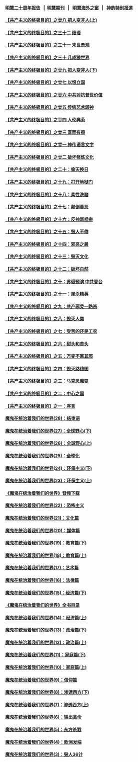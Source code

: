 #### [明慧二十周年报告](https://github.com/gfw-breaker/mh-reports/blob/master/README.md?t=07201620) &nbsp;&nbsp;|&nbsp;&nbsp;[明慧期刊](https://github.com/gfw-breaker/mh-qikan) &nbsp;&nbsp;|&nbsp;&nbsp; [明慧海外之窗](https://github.com/gfw-breaker/mh-news/blob/master/README.md?t=07201620) &nbsp;&nbsp;|&nbsp;&nbsp; [神韵特别报道](https://github.com/gfw-breaker/mh-news/blob/master/shenyun.md?t=07201620) 

#### [【共产主义的终极目的】之廿八 把人变非人(上)](../pages/nsc422/n11340492.md?t=07201620) 

#### [【共产主义的终极目的】之三十二 结语](../pages/nsc422/n11360535.md?t=07201620) 

#### [【共产主义的终极目的】之三十一 末世景观](../pages/nsc422/n11351129.md?t=07201620) 

#### [【共产主义的终极目的】之三十 几成狼世界](../pages/nsc422/n11348280.md?t=07201620) 

#### [【共产主义的终极目的】之廿九 把人变非人(下)](../pages/nsc422/n11344140.md?t=07201620) 

#### [【共产主义的终极目的】之廿七 以恨立国](../pages/nsc422/n11336944.md?t=07201620) 

#### [【共产主义的终极目的】之廿六 中共对抗普世价值](../pages/nsc422/n11324785.md?t=07201620) 

#### [【共产主义的终极目的】之廿五 传统艺术颂神](../pages/nsc422/n11296396.md?t=07201620) 

#### [【共产主义的终极目的】之廿四 人伦典范](../pages/nsc422/n11296397.md?t=07201620) 

#### [【共产主义的终极目的】之廿三 富而有德](../pages/nsc422/n11283598.md?t=07201620) 

#### [【共产主义的终极目的】之廿一 神传语言文字](../pages/nsc422/n11263265.md?t=07201620) 

#### [【共产主义的终极目的】之廿二 破坏修炼文化](../pages/nsc422/n11245728.md?t=07201620) 

#### [【共产主义的终极目的】之二十：偷天换日](../pages/nsc422/n11238846.md?t=07201620) 

#### [【共产主义的终极目的】之十九：打开地狱门](../pages/nsc422/n11206376.md?t=07201620) 

#### [【共产主义的终极目的】之十八：柔性洗脑](../pages/nsc422/n11199994.md?t=07201620) 

#### [【共产主义的终极目的】之十七：颠倒善恶](../pages/nsc422/n11179782.md?t=07201620) 

#### [【共产主义的终极目的】之十六：反神骂祖宗](../pages/nsc422/n11166798.md?t=07201620) 

#### [【共产主义的终极目的】之十五：毁人不倦](../pages/nsc422/n11166792.md?t=07201620) 

#### [【共产主义的终极目的】之十四：邪恶之最](../pages/nsc422/n11150249.md?t=07201620) 

#### [【共产主义的终极目的】之十三：毁灭文化](../pages/nsc422/n11135227.md?t=07201620) 

#### [【共产主义的终极目的】之十二：破坏自然](../pages/nsc422/n11135214.md?t=07201620) 

#### [【共产主义的终极目的】之十：苏俄预演 中共登台](../pages/nsc422/n11118424.md?t=07201620) 

#### [【共产主义的终极目的】之十一：屠杀精英](../pages/nsc422/n11118442.md?t=07201620) 

#### [【共产主义的终极目的】之九：共产邪灵一路杀](../pages/nsc422/n11114139.md?t=07201620) 

#### [【共产主义的终极目的】之八：毁灭人类](../pages/nsc422/n11108503.md?t=07201620) 

#### [【共产主义的终极目的】之七：受苦的还是工农](../pages/nsc422/n11101809.md?t=07201620) 

#### [【共产主义的终极目的】之六：甜头和苦头](../pages/nsc422/n11096971.md?t=07201620) 

#### [【共产主义的终极目的】之五：万变不离其邪](../pages/nsc422/n11091285.md?t=07201620) 

#### [【共产主义的终极目的】之四：毁灭路线图](../pages/nsc422/n11086284.md?t=07201620) 

#### [【共产主义的终极目的】之三：马克思魔变](../pages/nsc422/n11061941.md?t=07201620) 

#### [【共产主义的终极目的】之二：中心之国](../pages/nsc422/n11047728.md?t=07201620) 

#### [【共产主义的终极目的】之一：序言](../pages/nsc422/n11086077.md?t=07201620) 

#### [魔鬼在统治着我们的世界(28)：结束语](../pages/nsc422/n10936246.md?t=07201620) 

#### [魔鬼在统治着我们的世界(27)：全球野心(下)](../pages/nsc422/n10928319.md?t=07201620) 

#### [魔鬼在统治着我们的世界(26)：全球野心(上)](../pages/nsc422/n10900318.md?t=07201620) 

#### [魔鬼在统治着我们的世界(25)：全球化](../pages/nsc422/n10788205.md?t=07201620) 

#### [魔鬼在统治着我们的世界(24)：环保主义(下)](../pages/nsc422/n10695307.md?t=07201620) 

#### [魔鬼在统治着我们的世界(23)：环保主义(上)](../pages/nsc422/n10688613.md?t=07201620) 

#### [《魔鬼在统治着我们的世界》音频下载](../pages/nsc422/n10635553.md?t=07201620) 

#### [魔鬼在统治着我们的世界(22)：恐怖主义](../pages/nsc422/n10614727.md?t=07201620) 

#### [魔鬼在统治着我们的世界(21)：文化篇](../pages/nsc422/n10597706.md?t=07201620) 

#### [魔鬼在统治着我们的世界(20)：媒体篇](../pages/nsc422/n10586579.md?t=07201620) 

#### [魔鬼在统治着我们的世界(19)：教育篇(下)](../pages/nsc422/n10564808.md?t=07201620) 

#### [魔鬼在统治着我们的世界(18)：教育篇(上)](../pages/nsc422/n10526970.md?t=07201620) 

#### [魔鬼在统治着我们的世界(17)：艺术篇](../pages/nsc422/n10499093.md?t=07201620) 

#### [魔鬼在统治着我们的世界(16)：法律篇](../pages/nsc422/n10485969.md?t=07201620) 

#### [魔鬼在统治着我们的世界(15)：经济篇(下)](../pages/nsc422/n10469975.md?t=07201620) 

#### [《魔鬼在统治着我们的世界》全书目录](../pages/nsc422/n10464261.md?t=07201620) 

#### [魔鬼在统治着我们的世界(14)：经济篇(上)](../pages/nsc422/n10457370.md?t=07201620) 

#### [魔鬼在统治着我们的世界(13)：政治篇(下)](../pages/nsc422/n10448270.md?t=07201620) 

#### [魔鬼在统治着我们的世界(12)：政治篇(上)](../pages/nsc422/n10444576.md?t=07201620) 

#### [魔鬼在统治着我们的世界(11)：家庭篇(下)](../pages/nsc422/n10440961.md?t=07201620) 

#### [魔鬼在统治着我们的世界(10)：家庭篇(上)](../pages/nsc422/n10435448.md?t=07201620) 

#### [魔鬼在统治着我们的世界(9)：信仰篇](../pages/nsc422/n10432159.md?t=07201620) 

#### [魔鬼在统治着我们的世界(8)：渗透西方(下)](../pages/nsc422/n10429603.md?t=07201620) 

#### [魔鬼在统治着我们的世界(7)：渗透西方(上)](../pages/nsc422/n10426013.md?t=07201620) 

#### [魔鬼在统治着我们的世界(6)：输出革命](../pages/nsc422/n10421536.md?t=07201620) 

#### [魔鬼在统治着我们的世界(5)：东方杀戮](../pages/nsc422/n10417707.md?t=07201620) 

#### [魔鬼在统治着我们的世界(4)：欧洲发端](../pages/nsc422/n10414890.md?t=07201620) 

#### [魔鬼在统治着我们的世界(3)：毁人36计](../pages/nsc422/n10411583.md?t=07201620) 

